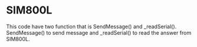 # SIM800L
This code have two function that is SendMessage() and _readSerial(). SendMessage() to send message and _readSerial() to read the answer from SIM800L.
